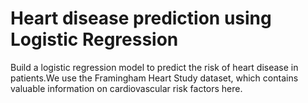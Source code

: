 # Heart disease prediction using Logistic Regression

Build a logistic regression model to predict the risk of heart disease in patients.We use the Framingham Heart Study dataset, which contains valuable information on cardiovascular risk factors here.
 
